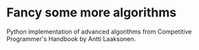 # Fancy some more algorithms

Python implementation of advanced algorithms from Competitive Programmer's Handbook by Antti Laaksonen.